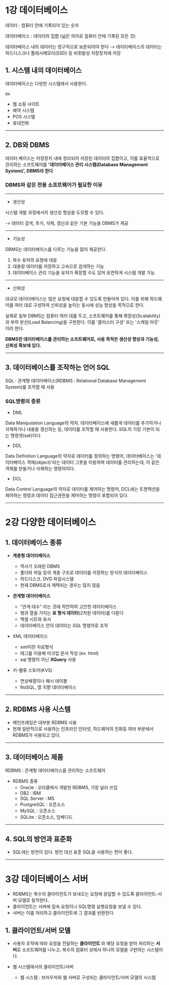 # 1강 데이터베이스

데이터 : 컴퓨터 안에 기록되어 있는 숫자

데이터베이스 : 데이터의 집합 (넓은 의미로 컴퓨터 안에 기록된 모든 것)

데이터베이스 내의 데이터는 영구적으로 보존되어야 한다 -> 데이터베이스의 데이터는 하드디스크나 플래시메모리(SSD) 등 비휘발성 저장장치에 저장



## 1. 시스템 내의 데이터베이스

데이터베이스는 다양한 시스템에서 사용한다.

ex

* 웹 쇼핑 사이트
* 예약 시스템
* POS 시스템
* 휴대전화    



***



## 2. DB와 DBMS

데이터 베이스는 저장장치 내에 정리되어 저장된 데이터의 집합이고, 이를 효율적으로 관리하는 소프트웨어를 **'데이터베이스 관리 시스템(Database Management System)', DBMS라 한다**



### DBMS와 같은 전용 소프트웨어가 필요한 이유

***

- 생산성

시스템 개발 과정에서의 생산성 향상을 도모할 수 있다.

-> 데이터 검색, 추가, 삭제, 갱신과 같은 기본 기능을 DBMS가 제공

***

- 기능성

DBMS는 데이터베이스를 다루는 기능을 많이 제공한다.

1. 복수 유저의 요청에 대응
2. 대용량 데이터를 저장하고 고속으로 검색하는 기능
3. 데이터베이스 관리 기능을 유저가 확장할 수도 있어 유연하게 시스템 개발 가능

***

* 신뢰성

대규모 데이터베이스는 많은 요청에 대응할 수 있도록 만들어져 있다. 이를 위해 하드웨어를 여러 대로 구성하여 신뢰성을 높이는 동시에 성능 향상을 목적으로 한다.   

실제로 일부 DBMS는 컴퓨터 여러 대를 두고, 소프트웨어를 통해 확장성(Scalability)과 부하 분산(Load Balancing)을 구현한다. 이를 '클러스터 구성' 또는 '스케일 아웃' 이라 한다.

**DBMS란 데이터베이스를 관리하는 소프트웨어로, 사용 목적은 생산성 향상과 기능성, 신뢰성 확보에 있다.**   

***



## 3. 데이터베이스를 조작하는 언어 SQL

SQL : 관계형 데이터베이스(RDBMS : Relational Database Management System)를 조작할 때 사용   

### SQL명령의 종류

- DML

Data Manipulation Language의 약자. 데이터베이스에 새롭게 데이터를 추가하거나 삭제하거나 내용을 갱신하는 등, 데이터를 조작할 때 사용한다. SQL의 가장 기본이 되는 명령셋(set)이다.

- DDL

Data Definition Language의 약자로 데이터를 정의하는 명령어, 데이터베이스는 '데이터베이스 객체(object)'라는 데이터 그릇을 이용하여 데이터를 관리하는데, 이 같은 객체를 만들거나 삭제하는 명령어이다.

- DCL

Data Control Language의 약자로 데이터를 제어하는 명령어, DCL에는 트랜잭션을 제어하는 명령과 데이터 접근권한을 제어하는 명령이 포함되어 있다.



---

# 2강 다양한 데이터베이스



## 1. 데이터베이스 종류

- **계층형 데이터베이스**

  - 역사가 오래된 DBMS
  - 폴더와 파일 등의 계층 구조로 데이터를 저장하는 방식의 데이터베이스
  - 하드디스크, DVD 파일시스템
  - 현재 DBMS로서 채택되는 경우는 많지 않음

  

- **관계형 데이터베이스**

  * "관계 대수" 라는 것에 착안하여 고안한 데이터베이스
  * 행과 열을 가지는 **표 형식 데이터**(2차원 데이터)를 다룬다
  * 엑셀 시트와 유사
  * 데이터베이스 안의 데이터는 *SQL* 명령어로 조작

- XML 데이터베이스
  - xml이란 자료형식
  - 태그를 이용해 마크업 문서 작성 (ex. html)
  - sql 명령이 아닌 **XQuery** 사용
- 키-밸류 스토어(KVS)
  - 연상배열이나 해시 테이블
  - NoSQL, 열 지향 데이터베이스

---



## 2. RDBMS 사용 시스템

- 메인프레임은 대부분 RDBMS 사용
- 현재 일반적으로 사용하는 인프라인 인터넷, 하드웨어의 진화등 여러 부문에서 RDBMS가 사용되고 있다.

---



## 3. 데이터베이스 제품

RDBMS : 관계형 데이터베이스를 관리하는 소프트웨어 

* RDBMS 종류
  * Oracle : 오라클에서 개발한 RDBMS, 가장 널리 쓰임
  * DB2 : IBM 
  * SQL Server : MS
  * PostgreSQL : 오픈소스
  * MySQL : 오픈소스
  * SQLite : 오픈소스, 임베디드

---



## 4. SQL의 방언과 표준화

- SQL에는 방언이 있다. 방언 대신 표준 SQL을 사용하는 편이 좋다.

---



# 3강 데이터베이스 서버

- RDBMS는 복수의 클라이언트가 보내오는 요청에 응답할 수 있도록 클라이언트-서버 모델로 동작한다.
- 클라이언트는 서버에 접속 요청이나 SQL명령 실행요청을 보낼 수 있다.
- 서버는 이를 처리하고 클라이언트에 그 결과를 반환한다.



## 1. 클라이언트/서버 모델

- 사용자 조작에 따라 요청을 전달하는 **클라이언트** 와 해당 요청을 받아 처리하는 **서버**로 소프트웨어를 나누고, 복수의 컴퓨터 상에서 하나의 모델을 구현하는 시스템이다.



- 웹 시스템에서의 클라이언트/서버
  - 웹 시스템 : 브라우저와 웹 서버로 구성되는 클라이언트/서버 모델의 시스템
